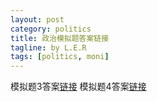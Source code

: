 ```yaml
---
layout: post
category: politics
title: 政治模拟题答案链接
tagline: by L.E.R
tags: [politics, moni]
---
```

模拟题3答案[链接](http://www.jazx.net/item/2755.aspx)
模拟题4答案[链接](http://wenku.baidu.com/link?url=zOfoyq5C3HEsQCx89uOtGjNgMygfCsUTMisDuTBzXyLiZu7ZCjVSFCptK5UF9UyNOoBPVNY1G10X9IEo-d3PhPhGB4QJ3dN3abzW-C5kJMq)
